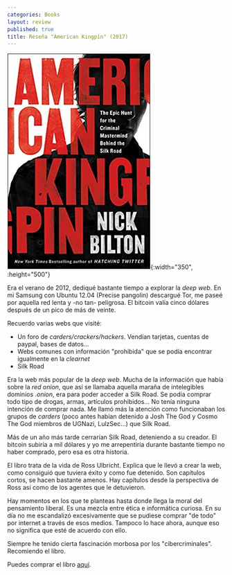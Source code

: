 ```yaml
---
categories: Books
layout: review
published: true
title: Reseña "American Kingpin" (2017)
---
```


![](/assets/americankingpintheepichuntforthecriminalmastermindbehindthesilkroad.jpg){:width="350", :height="500"}

Era el verano de 2012, dediqué bastante tiempo a explorar la _deep web_. En mi Samsung con Ubuntu 12.04 (Precise pangolin) descargué Tor, me paseé por aquella red lenta y -no tan- peligrosa. El bitcoin valía cinco dólares después de un pico de más de veinte.

Recuerdo varias webs que visité:

- Un foro de _carders/crackers/hackers_. Vendían tarjetas, cuentas de paypal, bases de datos...
- Webs comunes con información "prohibida" que se podía encontrar igualmente en la _clearnet_
- Silk Road

Era la web más popular de la _deep web_. Mucha de la información que había sobre la _red onion_, que así se llamaba aquella maraña de intelegibles dominios _.onion_, era para poder acceder a Silk Road. Se podía comprar todo tipo de drogas, armas, artículos prohibidos... No tenía ninguna intención de comprar nada. Me llamó más la atención como funcionaban los grupos de _carders_ (poco antes habían detenido a Josh The God y Cosmo The God miembros de UGNazi, LulzSec...) que Silk Road.

Más de un año más tarde cerrarían Silk Road, deteniendo a su creador. El bitcoin subiría a mil dólares y yo me arrepentiría durante bastante tiempo no haber comprado, pero esa es otra historia.

El libro trata de la vida de Ross Ulbricht. Explica que le llevó a crear la web, como consiguió que tuviera éxito y como fue detenido. Son capítulos cortos, se hacen bastante amenos. Hay capítulos desde la perspectiva de Ross así como de los agentes que le detuvieron.

Hay momentos en los que te planteas hasta donde llega la moral del pensamiento liberal. Es una mezcla entre ética e informática curiosa. En su día no me escandalizó excesivamente que se pudiese comprar "de todo" por internet a través de esos medios. Tampoco lo hace ahora, aunque eso no significa que esté de acuerdo con ello.

Siempre he tenido cierta fascinación morbosa por los "cibercriminales". Recomiendo el libro.

Puedes comprar el libro [aquí](https://amazon.es/dp/1591848148).
